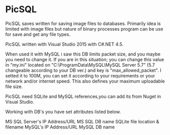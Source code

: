 # PicSQL
PicSQL saves written for saving image files to databases. Primarily idea is limited with image files but nature of binary processes 
program can be use for save and get any file types. 

PicSQL written with Visual Studio 2015 with C#.NET 4.5.

When used it with MySQL i saw this DB limits packet size, and you maybe you need to change it. If you are in this situation;
you can change this value in "my.ini" located on "C:\ProgramData\MySQL\MySQL Server 5.7" (5.7 changeable according to your DB ver.) and 
key is "max_allowed_packet". I setted it to 100M, you can set it according to your requirements or your network and/or internet speed.
This also defines your maximum uploadable file size.

PicSQL need SQLite and MySQL references,you can add its from Nuget in Visual Studio.

Working with DB's you have set attributes listed below.

   <add key="dbDataSource_MSSQL" value="" /> MS SQL Server's IP Address/URL
   <add key="dbInitialCatalog_MSSQL" value="" /> MS SQL DB name
   <add key="dbUserID_MSSQL" value="" />
   <add key="dbPassword_MSSQL" value="" />
   <add key="dbImageTable_MSSQL" value="Image" />
   <add key="dbDataSource_SQLite" value="" /> SQLite file location & filename
   <add key="dbInitialCatalog_SQLite" value="" />
   <add key="dbPassword_SQLite" value="" />
   <add key="dbImageTable_SQLite" value="IMAGE" />
   <add key="dbServer_MySQL" value="" /> MySQL's IP Address/URL
   <add key="dbDatabase_MySQL" value="" /> MySQL DB name
   <add key="dbUserID_MySQL" value="" />
   <add key="dbPassword_MySQL" value="" />
   <add key="dbImageTable_MySQL" value="image" />
